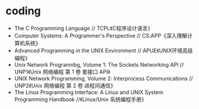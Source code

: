 # coding

* The C Programming Language // TCPL《C程序设计语言》
* Computer Systems: A Programmer's Perspective // CS:APP《深入理解计算机系统》
* Advanced Programming in the UNIX Environment // APUE《UNIX环境高级编程》
* Unix Network Progrannibg, Volume 1: The Sockets Networking API // UNP1《Unix 网络编程 第 1 卷 套接口 API》
* UNIX Network Programming, Volume 2: Interprocess Communications // UNP2《Unix 网络编程 第 2 卷 进程间通信》
* The Linux Programming Interface: A Linux and UNIX System Programming Handbook //《Linux/Unix 系统编程手册》


